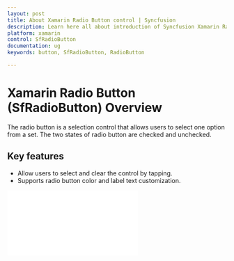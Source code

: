 ```yaml
---
layout: post
title: About Xamarin Radio Button control | Syncfusion
description: Learn here all about introduction of Syncfusion Xamarin Radio Button (SfRadioButton) control, its elements and more.
platform: xamarin
control: SfRadioButton
documentation: ug 
keywords: button, SfRadioButton, RadioButton

---
```


# Xamarin Radio Button (SfRadioButton) Overview

The radio button is a selection control that allows users to select one option from a set. The two states of radio button are checked and unchecked.

##  Key features

* Allow users to select and clear the control by tapping.
* Supports radio button color and label text customization.

![Radio button image in Xamarin.Forms Overview.](workspace\Content\xamarin-docs\Spell-Checker\Xamarin/Radio-Button/Overview.md)